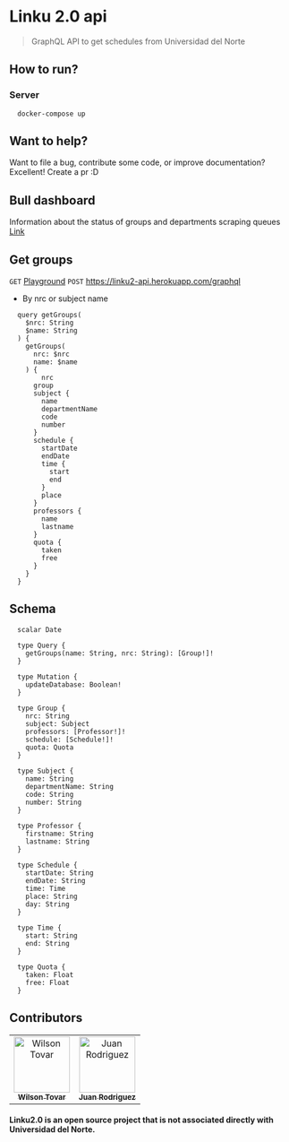 # Linku 2.0 api
> GraphQL API to get schedules from Universidad del Norte


## How to run?
### Server

```shell
  docker-compose up
```

## Want to help?
Want to file a bug, contribute some code, or improve documentation? Excellent! Create a pr :D

## Bull dashboard
Information about the status of groups and departments scraping queues
[Link](https://linku2-api.herokuapp.com/queues)

## Get groups
`GET` [Playground](https://linku2-api.herokuapp.com/graphql)
`POST`  https://linku2-api.herokuapp.com/graphql
* By nrc or subject name

```shell
  query getGroups(
    $nrc: String
    $name: String
  ) {
    getGroups(
      nrc: $nrc
      name: $name
    ) {
    	nrc
      group
      subject {
        name
        departmentName
        code
        number
      }
      schedule {
        startDate
        endDate
        time {
          start
          end
        }
        place
      }
      professors {
        name
        lastname
      }
      quota {
        taken
        free
      }
    }
  }
```

## Schema

```shell
  scalar Date

  type Query {
    getGroups(name: String, nrc: String): [Group!]!
  }

  type Mutation {
    updateDatabase: Boolean!
  }

  type Group {
    nrc: String
    subject: Subject
    professors: [Professor!]!
    schedule: [Schedule!]!
    quota: Quota
  }

  type Subject {
    name: String
    departmentName: String
    code: String
    number: String
  }

  type Professor {
    firstname: String
    lastname: String
  }

  type Schedule {
    startDate: String
    endDate: String
    time: Time
    place: String
    day: String
  }

  type Time {
    start: String
    end: String
  }

  type Quota {
    taken: Float
    free: Float
  }
```

## <a name="contributors"></a> Contributors
<table>
  <tr>
    <td align="center"><a href="https://github.com/krthr"><img src="https://avatars.githubusercontent.com/u/18665740?s=400&v=4" width="100px;" alt="Wilson Tovar"/><br /><sub><b>Wilson Tovar</b></sub></a></td>
    <td align="center"><a href="https://github.com/sjdonado"><img src="https://avatars.githubusercontent.com/u/27580836?s=96&v=4" width="100px;" alt="Juan Rodriguez"/><br /><sub><b>Juan Rodriguez</b></sub></a></td>
  </tr>
<table>

#### Linku2.0 is an open source project that is not associated directly with Universidad del Norte.
